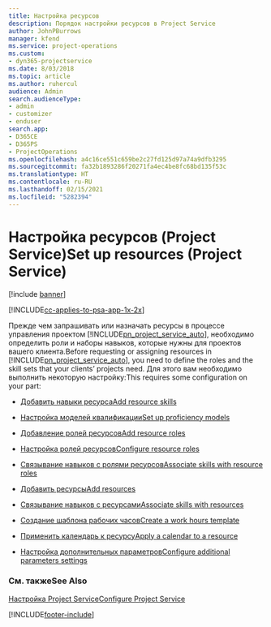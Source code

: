 ```yaml
---
title: Настройка ресурсов
description: Порядок настройки ресурсов в Project Service
author: JohnPBurrows
manager: kfend
ms.service: project-operations
ms.custom:
- dyn365-projectservice
ms.date: 8/03/2018
ms.topic: article
ms.author: ruhercul
audience: Admin
search.audienceType:
- admin
- customizer
- enduser
search.app:
- D365CE
- D365PS
- ProjectOperations
ms.openlocfilehash: a4c16ce551c659be2c27fd125d97a74a9dfb3295
ms.sourcegitcommit: fa32b1893286f20271fa4ec4be8fc68bd135f53c
ms.translationtype: HT
ms.contentlocale: ru-RU
ms.lasthandoff: 02/15/2021
ms.locfileid: "5282394"
---
```

# <a name="set-up-resources-project-service"></a><span data-ttu-id="6def7-103">Настройка ресурсов (Project Service)</span><span class="sxs-lookup"><span data-stu-id="6def7-103">Set up resources (Project Service)</span></span>

[!include [banner](../includes/psa-now-project-operations.md)]

[!INCLUDE[cc-applies-to-psa-app-1x-2x](../includes/cc-applies-to-psa-app-1x-2x.md)]

<span data-ttu-id="6def7-104">Прежде чем запрашивать или назначать ресурсы в процессе управления проектом [!INCLUDE[pn_project_service_auto](../includes/pn-project-service-auto.md)], необходимо определить роли и наборы навыков, которые нужны для проектов вашего клиента.</span><span class="sxs-lookup"><span data-stu-id="6def7-104">Before requesting or assigning resources in [!INCLUDE[pn_project_service_auto](../includes/pn-project-service-auto.md)], you need to define the roles and the skill sets that your clients’ projects need.</span></span> <span data-ttu-id="6def7-105">Для этого вам необходимо выполнить некоторую настройку:</span><span class="sxs-lookup"><span data-stu-id="6def7-105">This requires some configuration on your part:</span></span>  
  
-   [<span data-ttu-id="6def7-106">Добавить навыки ресурса</span><span class="sxs-lookup"><span data-stu-id="6def7-106">Add resource skills</span></span>](../psa/add-resource-skills.md)  
  
-   [<span data-ttu-id="6def7-107">Настройка моделей квалификации</span><span class="sxs-lookup"><span data-stu-id="6def7-107">Set up proficiency models</span></span>](../psa/set-up-proficiency-models.md)  
  
-   [<span data-ttu-id="6def7-108">Добавление ролей ресурсов</span><span class="sxs-lookup"><span data-stu-id="6def7-108">Add resource roles</span></span>](../psa/add-resource-roles.md)  
  
-   [<span data-ttu-id="6def7-109">Настройка ролей ресурсов</span><span class="sxs-lookup"><span data-stu-id="6def7-109">Configure resource roles</span></span>](../psa/configure-resource-roles.md)  
  
-   [<span data-ttu-id="6def7-110">Связывание навыков с ролями ресурсов</span><span class="sxs-lookup"><span data-stu-id="6def7-110">Associate skills with resource roles</span></span>](../psa/associate-skills-with-resource-roles.md)  
  
-   [<span data-ttu-id="6def7-111">Добавить ресурсы</span><span class="sxs-lookup"><span data-stu-id="6def7-111">Add resources</span></span>](../psa/add-resources.md)  
  
-   [<span data-ttu-id="6def7-112">Связывание навыков с ресурсами</span><span class="sxs-lookup"><span data-stu-id="6def7-112">Associate skills with resources</span></span>](../psa/associate-skills-with-resources.md)  
  
-   [<span data-ttu-id="6def7-113">Создание шаблона рабочих часов</span><span class="sxs-lookup"><span data-stu-id="6def7-113">Create a work hours template</span></span>](../psa/create-work-hours-template.md)  
  
-   [<span data-ttu-id="6def7-114">Применить календарь к ресурсу</span><span class="sxs-lookup"><span data-stu-id="6def7-114">Apply a calendar to a resource</span></span>](../psa/apply-calendar-resource.md)  
  
-   [<span data-ttu-id="6def7-115">Настройка дополнительных параметров</span><span class="sxs-lookup"><span data-stu-id="6def7-115">Configure additional parameters settings</span></span>](../psa/configure-additional-parameters-settings.md)  
  
### <a name="see-also"></a><span data-ttu-id="6def7-116">См. также</span><span class="sxs-lookup"><span data-stu-id="6def7-116">See Also</span></span>  
 [<span data-ttu-id="6def7-117">Настройка Project Service</span><span class="sxs-lookup"><span data-stu-id="6def7-117">Configure Project Service</span></span>](../psa/configure.md)


[!INCLUDE[footer-include](../includes/footer-banner.md)]
